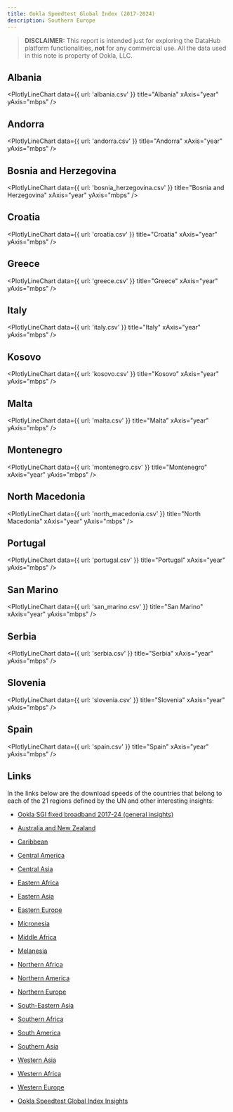 ```yaml
---
title: Ookla Speedtest Global Index (2017-2024)
description: Southern Europe
---
```


> **DISCLAIMER:** This report is intended just for exploring the DataHub platform functionalities, **not** for any commercial use. All the data used in this note is property of Ookla, LLC.

## Albania

<PlotlyLineChart
  data={{
    url: 'albania.csv'
  }}
  title="Albania"
  xAxis="year"
  yAxis="mbps"
/>

## Andorra

<PlotlyLineChart
  data={{
    url: 'andorra.csv'
  }}
  title="Andorra"
  xAxis="year"
  yAxis="mbps"
/>

## Bosnia and Herzegovina

<PlotlyLineChart
  data={{
    url: 'bosnia_herzegovina.csv'
  }}
  title="Bosnia and Herzegovina"
  xAxis="year"
  yAxis="mbps"
/>

## Croatia

<PlotlyLineChart
  data={{
    url: 'croatia.csv'
  }}
  title="Croatia"
  xAxis="year"
  yAxis="mbps"
/>

## Greece

<PlotlyLineChart
  data={{
    url: 'greece.csv'
  }}
  title="Greece"
  xAxis="year"
  yAxis="mbps"
/>

## Italy

<PlotlyLineChart
  data={{
    url: 'italy.csv'
  }}
  title="Italy"
  xAxis="year"
  yAxis="mbps"
/>

## Kosovo

<PlotlyLineChart
  data={{
    url: 'kosovo.csv'
  }}
  title="Kosovo"
  xAxis="year"
  yAxis="mbps"
/>

## Malta

<PlotlyLineChart
  data={{
    url: 'malta.csv'
  }}
  title="Malta"
  xAxis="year"
  yAxis="mbps"
/>

## Montenegro

<PlotlyLineChart
  data={{
    url: 'montenegro.csv'
  }}
  title="Montenegro"
  xAxis="year"
  yAxis="mbps"
/>

## North Macedonia

<PlotlyLineChart
  data={{
    url: 'north_macedonia.csv'
  }}
  title="North Macedonia"
  xAxis="year"
  yAxis="mbps"
/>

## Portugal

<PlotlyLineChart
  data={{
    url: 'portugal.csv'
  }}
  title="Portugal"
  xAxis="year"
  yAxis="mbps"
/>

## San Marino

<PlotlyLineChart
  data={{
    url: 'san_marino.csv'
  }}
  title="San Marino"
  xAxis="year"
  yAxis="mbps"
/>

## Serbia

<PlotlyLineChart
  data={{
    url: 'serbia.csv'
  }}
  title="Serbia"
  xAxis="year"
  yAxis="mbps"
/>

## Slovenia

<PlotlyLineChart
  data={{
    url: 'slovenia.csv'
  }}
  title="Slovenia"
  xAxis="year"
  yAxis="mbps"
/>

## Spain

<PlotlyLineChart
  data={{
    url: 'spain.csv'
  }}
  title="Spain"
  xAxis="year"
  yAxis="mbps"
/>

## Links

In the links below are the download speeds of the countries that belong to each of the 21 regions defined by the UN and other interesting insights:

- [Ookla SGI fixed broadband 2017-24 (general insights)](https://datahub.io/@cheredia19/ookla-speedtest-global-index-fixed-broadband-2017-2024)

- [Australia and New Zealand](https://datahub.io/@cheredia19/ookla-sgi-broadband-2017-24-aus-nz)

- [Caribbean](https://datahub.io/@cheredia19/ookla-sgi-broadband-2017-24-cb)

- [Central America](https://datahub.io/@cheredia19/ookla-sgi-broadband-2017-24-cent-am)

- [Central Asia](https://datahub.io/@cheredia19/ookla-sgi-broadband-2017-24-cent-as)

- [Eastern Africa](https://datahub.io/@cheredia19/ookla-sgi-broadband-2017-24-east-af)

- [Eastern Asia](https://datahub.io/@cheredia19/ookla-sgi-broadband-2017-24-east-as)

- [Eastern Europe](https://datahub.io/@cheredia19/ookla-sgi-broadband-2017-24-east-eu)

- [Micronesia](https://datahub.io/@cheredia19/ookla-sgi-broadband-2017-24-mcn)

- [Middle Africa](https://datahub.io/@cheredia19/ookla-sgi-broadband-2017-24-mid-af)

- [Melanesia](https://datahub.io/@cheredia19/ookla-sgi-broadband-2017-24-mln)

- [Northern Africa](https://datahub.io/@cheredia19/ookla-sgi-broadband-2017-24-nor-af)

- [Northern America](https://datahub.io/@cheredia19/ookla-sgi-broadband-2017-24-nor-am)

- [Northern Europe](https://datahub.io/@cheredia19/ookla-sgi-broadband-2017-24-nor-eu)

- [South-Eastern Asia](https://datahub.io/@cheredia19/ookla-sgi-broadband-2017-24-se-as)

- [Southern Africa](https://datahub.io/@cheredia19/ookla-sgi-broadband-2017-24-sou-af)

- [South America](https://datahub.io/@cheredia19/ookla-sgi-broadband-2017-24-sou-am)

- [Southern Asia](https://datahub.io/@cheredia19/ookla-sgi-broadband-2017-24-sou-as)

- [Western Asia](https://datahub.io/@cheredia19/ookla-sgi-broadband-2017-24-west-as)

- [Western Africa](https://datahub.io/@cheredia19/ookla-sgi-broadband-2017-24-west-af)

- [Western Europe](https://datahub.io/@cheredia19/ookla-sgi-broadband-2017-24-west-eu)

- [Ookla Speedtest Global Index Insights](https://datahub.io/@cheredia19/ookla-speedtest-global-index-insights)
